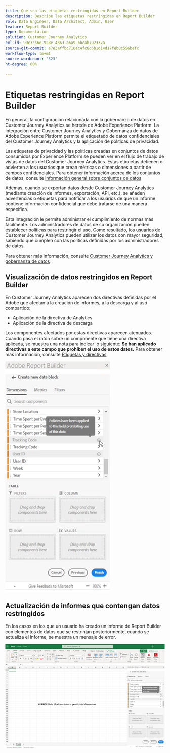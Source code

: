 ```yaml
---
title: Qué son las etiquetas restringidas en Report Builder
description: Describe las etiquetas restringidas en Report Builder
role: Data Engineer, Data Architect, Admin, User
feature: Report Builder
type: Documentation
solution: Customer Journey Analytics
exl-id: 99c3c66e-928e-4363-a6a9-bbcab792337a
source-git-commit: e7e3affbc710ec4fc8d6b1d14d17feb8c556befc
workflow-type: tm+mt
source-wordcount: '323'
ht-degree: 60%

---
```


# Etiquetas restringidas en Report Builder

En general, la configuración relacionada con la gobernanza de datos en Customer Journey Analytics se hereda de Adobe Experience Platform. La integración entre Customer Journey Analytics y Gobernanza de datos de Adobe Experience Platform permite el etiquetado de datos confidenciales del Customer Journey Analytics y la aplicación de políticas de privacidad.

Las etiquetas de privacidad y las políticas creadas en conjuntos de datos consumidos por Experience Platform se pueden ver en el flujo de trabajo de vistas de datos del Customer Journey Analytics. Estas etiquetas detienen o advierten a los usuarios que crean métricas o dimensiones a partir de campos confidenciales. Para obtener información acerca de los conjuntos de datos, consulte [Información general sobre conjuntos de datos](https://experienceleague.adobe.com/docs/experience-platform/catalog/datasets/overview.html?lang=es)

Además, cuando se exportan datos desde Customer Journey Analytics (mediante creación de informes, exportación, API, etc.), se añaden advertencias o etiquetas para notificar a los usuarios de que un informe contiene información confidencial que debe tratarse de una manera específica.

Esta integración le permite administrar el cumplimiento de normas más fácilmente. Los administradores de datos de su organización pueden establecer políticas para restringir el uso. Como resultado, los usuarios de Customer Journey Analytics pueden utilizar los datos con mayor seguridad, sabiendo que cumplen con las políticas definidas por los administradores de datos.

Para obtener más información, consulte [Customer Journey Analytics y gobernanza de datos](https://experienceleague.adobe.com/docs/analytics-platform/using/cja-privacy/privacy-overview.html?lang=es)

## Visualización de datos restringidos en Report Builder

En Customer Journey Analytics aparecen dos directivas definidas por el Adobe que afectan a la creación de informes, a la descarga y al uso compartido:

* Aplicación de la directiva de Analytics
* Aplicación de la directiva de descarga

Los componentes afectados por estas directivas aparecen atenuados. Cuando pasa el ratón sobre un componente que tiene una directiva aplicada, se muestra una nota para indicar lo siguiente: **Se han aplicado directivas a este campo que prohíben el uso de estos datos.** Para obtener más información, consulte [Etiquetas y directivas](https://experienceleague.adobe.com/docs/analytics-platform/using/cja-dataviews/data-governance.html?lang=es).

![](assets/rb-restricted-label.png)

## Actualización de informes que contengan datos restringidos

En los casos en los que un usuario ha creado un informe de Report Builder con elementos de datos que se restrinjan posteriormente, cuando se actualiza el informe, se muestra un mensaje de error.

![](assets/error-restricted-data.png)

